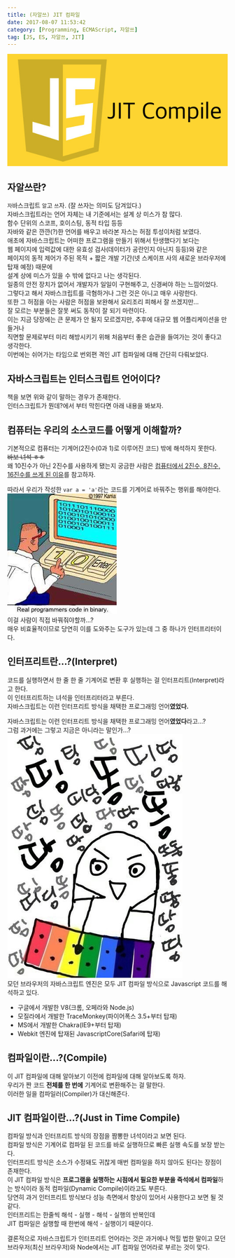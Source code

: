 ```yaml
---
title: (자알쓰) JIT 컴파일
date: 2017-08-07 11:53:42
category: [Programming, ECMAScript, 자알쓰]
tag: [JS, ES, 자알쓰, JIT]
---
```

![](js-jit-compile/thumb.png)

## 자알쓰란?
`자`바스크립트 `알`고 `쓰`자. (잘 쓰자는 의미도 담겨있다.)  
자바스크립트라는 언어 자체는 내 기준에서는 설계 상 미스가 참 많다.  
함수 단위의 스코프, 호이스팅, 동적 타입 등등  
자바와 같은 깐깐(?)한 언어를 배우고 바라본 자스는 허점 투성이처럼 보였다.  
애초에 자바스크립트는 어떠한 프로그램을 만들기 위해서 탄생했다기 보다는  
웹 페이지에 입력값에 대한 유효성 검사(데이터가 공란인지 아닌지 등등)와 같은  
페이지의 동적 제어가 주된 목적 + 짧은 개발 기간(넷 스케이프 사의 새로운 브라우저에 탑재 예정) 때문에  
설계 상에 미스가 있을 수 밖에 없다고 나는 생각된다.  
일종의 안전 장치가 없어서 개발자가 일일이 구현해주고, 신경써야 하는 느낌이었다.  
그렇다고 해서 자바스크립트를 극혐하거나 그런 것은 아니고 매우 사랑한다.  
또한 그 허점을 아는 사람은 허점을 보완해서 요리조리 피해서 잘 쓰겠지만...  
잘 모르는 부분들은 잘못 써도 동작이 잘 되기 마련이다.  
이는 지금 당장에는 큰 문제가 안 될지 모르겠지만, 추후에 대규모 웹 어플리케이션을 만들거나  
직면할 문제로부터 미리 해방시키기 위해 처음부터 좋은 습관을 들여가는 것이 좋다고 생각한다.  
이번에는 쉬어가는 타임으로 번외편 격인 JIT 컴파일에 대해 간단히 다뤄보았다.  

## 자바스크립트는 인터스크립트 언어이다?
책을 보면 위와 같이 말하는 경우가 존재한다.  
인터스크립트가 뭔데?에서 부터 막힌다면 아래 내용을 봐보자.  


## 컴퓨터는 우리의 소스코드를 어떻게 이해할까?  
기본적으로 컴퓨터는 기계어(2진수(0과 1)로 이루어진 코드) 밖에 해석하지 못한다.  
~~바보 녀석 ㅎㅎ~~  
왜 10진수가 아닌 2진수를 사용하게 됐는지 궁금한 사람은 [컴퓨터에서 2진수, 8진수, 16진수를 쓰게 된 이유](/2017/08/07/computer-number-making-reason/)를 참고하자.

따라서 우리가 작성한 `var a = 'a'`라는 코드를 기계어로 바꿔주는 행위를 해야한다.  
![이게 귀찮은 사람은 처음부터 기계어로 코딩하면 된다. (뇌가 좋다면...)](js-jit-compile/realprogrammers.png)  
이걸 사람이 직접 바꿔줘야할까...?  
매우 비효율적이므로 당연히 이를 도와주는 도구가 있는데 그 중 하나가 인터프리터이다.

## 인터프리트란...?(Interpret)
코드를 실행하면서 한 줄 한 줄 기계어로 변환 후 실행하는 걸 인터프리트(Interpret)라고 한다.  
이 인터프리트하는 녀석을 인터프리터라고 부른다.  
자바스크립트는 이런 인터프리트 방식을 채택한 프로그래밍 언어**였었다.**

자바스크립트는 이런 인터프리트 방식을 채택한 프로그래밍 언어**였었다**라고...?  
그럼 과거에는 그렇고 지금은 아니라는 말인가...?  
![딩!동!댕!](js-jit-compile/correct.jpeg)  
모던 브라우저의 자바스크립트 엔진은 모두 JIT 컴파일 방식으로 Javascript 코드를 해석하고 있다.  
* 구글에서 개발한 V8(크롬, 오페라와 Node.js)  
* 모질라에서 개발한 TraceMonkey(파이어폭스 3.5+부터 탑재)  
* MS에서 개발한 Chakra(IE9+부터 탑재)  
* Webkit 엔진에 탑재된 JavascriptCore(Safari에 탑재)  

## 컴파일이란...?(Compile)
이 JIT 컴파일에 대해 알아보기 이전에 컴파일에 대해 알아보도록 하자.  
우리가 짠 코드 **전체를 한 번에** 기계어로 변환해주는 걸 말한다.  
이러한 일을 컴파일러(Compiler)가 대신해준다.  

## JIT 컴파일이란...?(Just in Time Compile)
컴파일 방식과 인터프리트 방식의 장점을 짬뽕한 녀석이라고 보면 된다.  
컴파일 방식은 기계어로 컴파일 된 코드를 바로 실행하므로 빠른 실행 속도를 보장 받는다.    
인터프리트 방식은 소스가 수정돼도 귀찮게 매번 컴파일을 하지 않아도 된다는 장점이 존재한다.  
이 JIT 컴파일 방식은 **프로그램을 실행하는 시점에서 필요한 부분을 즉석에서 컴파일**하는 방식이라 동적 컴파일(Dynamic Compile)이라고도 부른다.  
당연히 과거 인터프리트 방식보다 성능 측면에서 향상이 있어서 사용한다고 보면 될 것 같다.  
인터프리트는 한줄씩 해석 - 실행 - 해석 - 실행의 반복인데  
JIT 컴파일은 실행할 때 한번에 해석 - 실행이기 때문이다.

결론적으로 자바스크립트가 인터프리트 언어라는 것은 과거에나 먹힐 법한 말이고 모던 브라우저(최신 브라우저)와 Node에서는 JIT 컴파일 언어라로 부르는 것이 맞다.